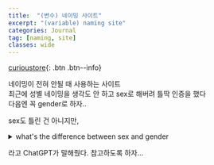 ```yaml
---
title:  "(변수) 네이밍 사이트"
excerpt: "(variable) naming site"
categories: Journal
tag: [naming, site]
classes: wide
---
```


[curioustore](https://www.curioustore.com/#!/){: .btn .btn--info}

네이밍이 전혀 안될 때 사용하는 사이트<br>
최근에 성별 네이밍을 생각도 안 하고 sex로 해버려 틀딱 인증을 했다<br>
다음엔 꼭 gender로 하자..

sex도 틀린 건 아니지만,

<details>
<summary>what's the difference between sex and gender</summary>
<div markdown="1">

Sex and gender are two distinct concepts that are often used interchangeably but refer to different aspects of a person's identity.

Sex typically refers to the biological characteristics that define individuals as male or female. These characteristics include physical attributes such as reproductive organs, chromosomes, and hormones. The binary understanding of sex is often limited to male and female, but it's important to note that there are intersex individuals who may have a combination of both male and female biological characteristics.

On the other hand, gender refers to the socially constructed roles, behaviors, expressions, and identities that a given culture considers appropriate for men, women, and individuals of other gender identities. Gender is not strictly binary and can encompass a range of identities beyond just male and female. This includes gender identities such as non-binary, genderqueer, genderfluid, transgender, and more. Gender identity is a deeply held sense of being male, female, a blend of both, or neither, which may or may not correspond with the sex assigned at birth.

In summary, sex is primarily based on biological characteristics, whereas gender is a social and cultural construct that encompasses a broader spectrum of identities beyond the binary understanding of male and female.

</div>
</details>

라고 ChatGPT가 말해줬다. 참고하도록 하자...